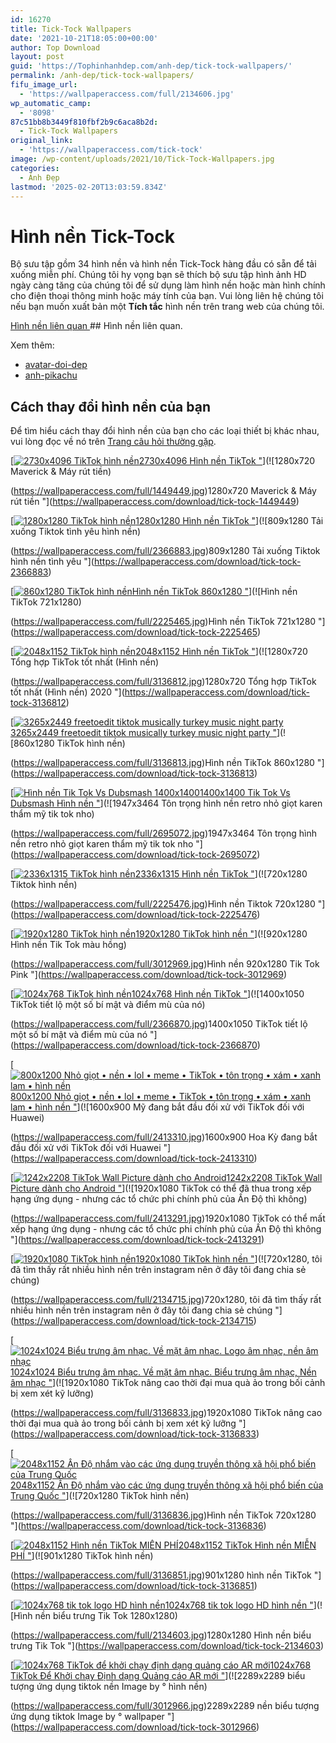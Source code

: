 ```yaml
---
id: 16270
title: Tick-Tock Wallpapers
date: '2021-10-21T18:05:00+00:00'
author: Top Download
layout: post
guid: 'https://Tophinhanhdep.com/anh-dep/tick-tock-wallpapers/'
permalink: /anh-dep/tick-tock-wallpapers/
fifu_image_url:
  - 'https://wallpaperaccess.com/full/2134606.jpg'
wp_automatic_camp:
  - '8098'
87c51bb8b3449f810fbf2b9c6aca8b2d:
  - Tick-Tock Wallpapers
original_link:
  - 'https://wallpaperaccess.com/tick-tock'
image: /wp-content/uploads/2021/10/Tick-Tock-Wallpapers.jpg
categories:
  - Ảnh Đẹp
lastmod: '2025-02-20T13:03:59.834Z'
---
```

# Hình nền Tick-Tock

Bộ sưu tập gồm 34 hình nền và hình nền Tick-Tock hàng đầu có sẵn để tải xuống miễn phí. Chúng tôi hy vọng bạn sẽ thích bộ sưu tập hình ảnh HD ngày càng tăng của chúng tôi để sử dụng làm hình nền hoặc màn hình chính cho điện thoại thông minh hoặc máy tính của bạn. Vui lòng liên hệ chúng tôi nếu bạn muốn xuất bản một **Tích tắc** hình nền trên trang web của chúng tôi.

[Hình nền liên quan ](#related) ## Hình nền liên quan.

   
 Xem thêm:

   
- [avatar-doi-dep](https://tophinhanhdep.com/anh-avatar/avatar-doi-dep/)
- [anh-pikachu](https://tophinhanhdep.com/anh-anime/anh-pikachu/)

## Cách thay đổi hình nền của bạn

Để tìm hiểu cách thay đổi hình nền của bạn cho các loại thiết bị khác nhau, vui lòng đọc về nó trên [Trang câu hỏi thường gặp](https://tophinhanhdep.com/faq/).

  
[[![2730x4096 TikTok hình nền](https://wallpaperaccess.com/full/2134606.jpg)2730x4096 Hình nền TikTok "](https://wallpaperaccess.com/download/tick-tock-2134606)](![1280x720 Maverick & Máy rút tiền)

(https://wallpaperaccess.com/full/1449449.jpg)1280x720 Maverick &amp; Máy rút tiền "](https://wallpaperaccess.com/download/tick-tock-1449449)

[[![1280x1280 TikTok hình nền](https://wallpaperaccess.com/full/3136808.jpg)1280x1280 Hình nền TikTok "](https://wallpaperaccess.com/download/tick-tock-3136808)](![809x1280 Tải xuống Tiktok tình yêu hình nền)

(https://wallpaperaccess.com/full/2366883.jpg)809x1280 Tải xuống Tiktok hình nền tình yêu "](https://wallpaperaccess.com/download/tick-tock-2366883)

[[![860x1280 TikTok hình nền](https://wallpaperaccess.com/full/2225462.jpg)Hình nền TikTok 860x1280 "](https://wallpaperaccess.com/download/tick-tock-2225462)](![Hình nền TikTok 721x1280)

(https://wallpaperaccess.com/full/2225465.jpg)Hình nền TikTok 721x1280 "](https://wallpaperaccess.com/download/tick-tock-2225465)

[[![2048x1152 TikTok hình nền](https://wallpaperaccess.com/full/1277533.jpg)2048x1152 Hình nền TikTok "](https://wallpaperaccess.com/download/tick-tock-1277533)](![1280x720 Tổng hợp TikTok tốt nhất (Hình nền)

(https://wallpaperaccess.com/full/3136812.jpg)1280x720 Tổng hợp TikTok tốt nhất (Hình nền) 2020 "](https://wallpaperaccess.com/download/tick-tock-3136812)

[[![3265x2449 freetoedit tiktok musically turkey music night party](https://wallpaperaccess.com/full/1449455.jpg)3265x2449 freetoedit tiktok musically turkey music night party "](https://wallpaperaccess.com/download/tick-tock-1449455)](![860x1280 TikTok hình nền)

(https://wallpaperaccess.com/full/3136813.jpg)Hình nền TikTok 860x1280 "](https://wallpaperaccess.com/download/tick-tock-3136813)

[[![Hình nền Tik Tok Vs Dubsmash 1400x1400](https://wallpaperaccess.com/full/3136814.jpg)1400x1400 Tik Tok Vs Dubsmash Hình nền "](https://wallpaperaccess.com/download/tick-tock-3136814)](![1947x3464 Tôn trọng hình nền retro nhỏ giọt karen thẩm mỹ tik tok nho)

(https://wallpaperaccess.com/full/2695072.jpg)1947x3464 Tôn trọng hình nền retro nhỏ giọt karen thẩm mỹ tik tok nho "](https://wallpaperaccess.com/download/tick-tock-2695072)

[[![2336x1315 TikTok hình nền](https://wallpaperaccess.com/full/3136818.jpg)2336x1315 Hình nền TikTok "](https://wallpaperaccess.com/download/tick-tock-3136818)](![720x1280 Tiktok hình nền)

(https://wallpaperaccess.com/full/2225476.jpg)Hình nền Tiktok 720x1280 "](https://wallpaperaccess.com/download/tick-tock-2225476)

[[![1920x1280 TikTok hình nền](https://wallpaperaccess.com/full/3012967.jpg)1920x1280 TikTok hình nền "](https://wallpaperaccess.com/download/tick-tock-3012967)](![920x1280 Hình nền Tik Tok màu hồng)

(https://wallpaperaccess.com/full/3012969.jpg)Hình nền 920x1280 Tik Tok Pink "](https://wallpaperaccess.com/download/tick-tock-3012969)

[[![1024x768 TikTok hình nền](https://wallpaperaccess.com/full/1277531.png)1024x768 Hình nền TikTok "](https://wallpaperaccess.com/download/tick-tock-1277531)](![1400x1050 TikTok tiết lộ một số bí mật và điểm mù của nó)

(https://wallpaperaccess.com/full/2366870.jpg)1400x1050 TikTok tiết lộ một số bí mật và điểm mù của nó "](https://wallpaperaccess.com/download/tick-tock-2366870)

[[![800x1200 Nhỏ giọt • nền • lol • meme • TikTok • tôn trọng • xám • xanh lam • hình nền](https://wallpaperaccess.com/full/3136823.jpg)800x1200 Nhỏ giọt • nền • lol • meme • TikTok • tôn trọng • xám • xanh lam • hình nền "](https://wallpaperaccess.com/download/tick-tock-3136823)](![1600x900 Mỹ đang bắt đầu đối xử với TikTok đối với Huawei)

(https://wallpaperaccess.com/full/2413310.jpg)1600x900 Hoa Kỳ đang bắt đầu đối xử với TikTok đối với Huawei "](https://wallpaperaccess.com/download/tick-tock-2413310)

[[![1242x2208 TikTok Wall Picture dành cho Android](https://wallpaperaccess.com/full/3012986.jpg)1242x2208 TikTok Wall Picture dành cho Android "](https://wallpaperaccess.com/download/tick-tock-3012986)](![1920x1080 TikTok có thể đã thua trong xếp hạng ứng dụng - nhưng các tổ chức phi chính phủ của Ấn Độ thì không)

(https://wallpaperaccess.com/full/2413291.jpg)1920x1080 TikTok có thể mất xếp hạng ứng dụng - nhưng các tổ chức phi chính phủ của Ấn Độ thì không "](https://wallpaperaccess.com/download/tick-tock-2413291)

[[![1920x1080 TikTok hình nền](https://wallpaperaccess.com/full/3012978.jpg)1920x1080 TikTok hình nền "](https://wallpaperaccess.com/download/tick-tock-3012978)](![720x1280, tôi đã tìm thấy rất nhiều hình nền trên instagram nên ở đây tôi đang chia sẻ chúng)

(https://wallpaperaccess.com/full/2134715.jpg)720x1280, tôi đã tìm thấy rất nhiều hình nền trên instagram nên ở đây tôi đang chia sẻ chúng "](https://wallpaperaccess.com/download/tick-tock-2134715)

[[![1024x1024 Biểu trưng âm nhạc.  Về mặt âm nhạc.  Logo âm nhạc, nền âm nhạc](https://wallpaperaccess.com/full/1277564.jpg)1024x1024 Biểu trưng âm nhạc. Về mặt âm nhạc. Biểu trưng âm nhạc, Nền âm nhạc "](https://wallpaperaccess.com/download/tick-tock-1277564)](![1920x1080 TikTok nâng cao thời đại mua quà ảo trong bối cảnh bị xem xét kỹ lưỡng)

(https://wallpaperaccess.com/full/3136833.jpg)1920x1080 TikTok nâng cao thời đại mua quà ảo trong bối cảnh bị xem xét kỹ lưỡng "](https://wallpaperaccess.com/download/tick-tock-3136833)

[[![2048x1152 Ấn Độ nhắm vào các ứng dụng truyền thông xã hội phổ biến của Trung Quốc](https://wallpaperaccess.com/full/1277567.jpg)2048x1152 Ấn Độ nhắm vào các ứng dụng truyền thông xã hội phổ biến của Trung Quốc "](https://wallpaperaccess.com/download/tick-tock-1277567)](![720x1280 TikTok hình nền)

(https://wallpaperaccess.com/full/3136836.jpg)Hình nền TikTok 720x1280 "](https://wallpaperaccess.com/download/tick-tock-3136836)

[[![2048x1152 Hình nền TikTok MIỄN PHÍ](https://wallpaperaccess.com/full/2413287.jpg)2048x1152 TikTok Hình nền MIỄN PHÍ "](https://wallpaperaccess.com/download/tick-tock-2413287)](![901x1280 TikTok hình nền)

(https://wallpaperaccess.com/full/3136851.jpg)901x1280 hình nền TikTok "](https://wallpaperaccess.com/download/tick-tock-3136851)

[[![1024x768 tik tok logo HD hình nền](https://wallpaperaccess.com/full/3136854.png)1024x768 tik tok logo HD hình nền "](https://wallpaperaccess.com/download/tick-tock-3136854)](![Hình nền biểu trưng Tik Tok 1280x1280)

(https://wallpaperaccess.com/full/2134603.jpg)1280x1280 Hình nền biểu trưng Tik Tok "](https://wallpaperaccess.com/download/tick-tock-2134603)

[[![1024x768 TikTok để khởi chạy định dạng quảng cáo AR mới](https://wallpaperaccess.com/full/3136865.jpg)1024x768 TikTok Để Khởi chạy Định dạng Quảng cáo AR mới "](https://wallpaperaccess.com/download/tick-tock-3136865)](![2289x2289 biểu tượng ứng dụng tiktok nền Image by ° hình nền)

(https://wallpaperaccess.com/full/3012966.jpg)2289x2289 nền biểu tượng ứng dụng tiktok Image by ° wallpaper "](https://wallpaperaccess.com/download/tick-tock-3012966)
